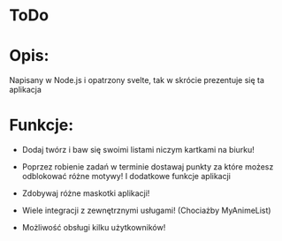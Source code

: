 # ToDo

# Opis:
Napisany w Node.js i opatrzony svelte, tak w skrócie prezentuje się ta aplikacja

# Funkcje:

- Dodaj twórz i baw się swoimi listami niczym kartkami na biurku!

- Poprzez robienie zadań w terminie dostawaj punkty za które możesz odblokować różne motywy! I dodatkowe funkcje aplikacji

- Zdobywaj różne maskotki aplikacji!

- Wiele integracji z zewnętrznymi usługami! (Chociażby MyAnimeList)

- Możliwość obsługi kilku użytkowników!